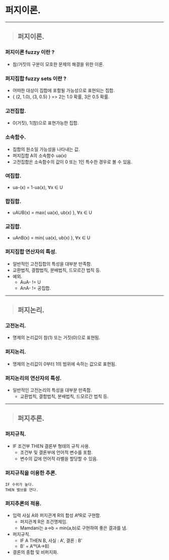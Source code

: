 
# 퍼지이론.

--------------------------------------------------------------------------------------------------------------

> ## 퍼지이론.

### 퍼지이론 fuzzy 이란 ?
- 참/거짓의 구분이 모호한 문제의 해결을 위한 이론.

### 퍼지집합 fuzzy sets 이란 ?
- 어떠한 대상이 집합에 포함될 가능성으로 표현되는 집합.
- { (2, 1.0), (3, 0.5) } => 2는 1.0 확률, 3은 0.5 확률.

### 고전집합.
- 0(거짓), 1(참)으로 표현가능한 집합.

### 소속함수.
- 집합의 원소일 가능성을 나타내는 값.
- 퍼지집합 A의 소속함수 ua(x)
- 고전집합은 소속함수의 값이 0 또는 1인 특수한 경우로 볼 수 있음.

### 여집합.
- ua-(x) = 1-ua(x), ∀x ∈ U

### 합집합.
- uAUB(x) = max{ ua(x), ub(x) }, ∀x ∈ U

### 교집합.
- uAnB(x) = min{ ua(x), ub(x) }, ∀x ∈ U

### 퍼지집합 연산자의 특성.
- 일반적인 고전집합의 특성을 대부분 만족함.
- 교환법칙, 결합법칙, 분배법칙, 드모르간 법칙 등.
- 예외.
  - AuA- != U
  - AnA- != 공집합.

--------------------------------------------------------------------------------------------------------------

> ## 퍼지논리.

### 고전논리.
- 명제의 논리값이 참(1) 또는 거짓(0)으로 표현됨.

### 퍼지논리.
- 명제의 논리값이 0부터 1의 범위에 속하는 값으로 표현됨.

### 퍼지논리의 연산자의 특성.
- 일반적인 고전논리의 특성을 대부분 만족함.
  - 교환법칙, 결합법칙, 분배법칙, 드모르간 법칙 등.

--------------------------------------------------------------------------------------------------------------

> ## 퍼지추론.

### 퍼지규칙.
- IF 조건부 THEN 결론부 형태의 규칙 사용.
  - 조건부 및 결론부에 언어적 변수를 포함.
  - 변수의 값에 언어적 라벨을 할당할 수 있음.

### 퍼지규칙을 이용한 추론.
    IF 수위가 높다.
    THEN 밸브를 연다.

### 퍼지추론의 적용.
- 입력 사실 A와 퍼지관계 R의 합성 AºR로 구현함.
  - 퍼지관계 R은 조건명제임.
  - Mamdani는 a->b = min(a,b)로 구현하여 좋은 결과를 냄.
- 퍼지규칙.
  - IF A THEN B, 사실 : A', 결론 : B'
  - B' = A'º(A->B)
- 결론의 종합 및 비퍼지화.










